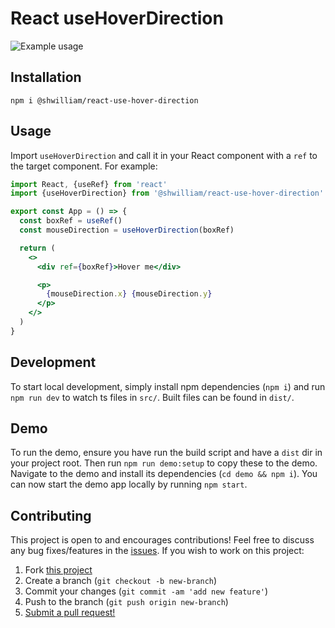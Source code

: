 # React useHoverDirection

![Example usage](https://user-images.githubusercontent.com/38357771/53678998-b326c680-3c94-11e9-8e4f-f65feee8651f.gif)

## Installation

```shell
npm i @shwilliam/react-use-hover-direction
```

## Usage

Import `useHoverDirection` and call it in your React component with a `ref` to
the target component. For example:

```jsx
import React, {useRef} from 'react'
import {useHoverDirection} from '@shwilliam/react-use-hover-direction'

export const App = () => {
  const boxRef = useRef()
  const mouseDirection = useHoverDirection(boxRef)

  return (
    <>
      <div ref={boxRef}>Hover me</div>

      <p>
        {mouseDirection.x} {mouseDirection.y}
      </p>
    </>
  )
}
```

## Development

To start local development, simply install npm dependencies (`npm i`) and run
`npm run dev` to watch ts files in `src/`. Built files can be found in `dist/`.

## Demo

To run the demo, ensure you have run the build script and have a `dist` dir in
your project root. Then run `npm run demo:setup` to copy these to the demo.
Navigate to the demo and install its dependencies (`cd demo && npm i`). You can
now start the demo app locally by running `npm start`.

## Contributing

This project is open to and encourages contributions! Feel free to discuss any
bug fixes/features in the [issues](https://github.com/shwilliam/react-use-hover-direction/issues).
If you wish to work on this project:

1. Fork [this project](https://github.com/shwilliam/react-use-hover-direction)
2. Create a branch (`git checkout -b new-branch`)
3. Commit your changes (`git commit -am 'add new feature'`)
4. Push to the branch (`git push origin new-branch`)
5. [Submit a pull request!](https://github.com/shwilliam/react-use-hover-direction/pull/new/master)
